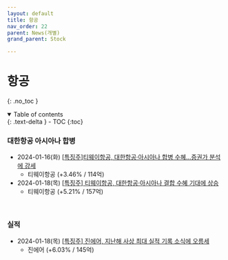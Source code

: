 ```yaml
---
layout: default
title: 항공
nav_order: 22
parent: News(개별)
grand_parent: Stock

---
```


# 항공

{: .no_toc }

<details open markdown="block">
  <summary>
    Table of contents
  </summary>
  {: .text-delta }
- TOC
{:toc}
</details>

<!------------------------------------ STEP ------------------------------------>



### 대한항공 아시아나 합병

* 2024-01-16(화) [[특징주\]티웨이항공, 대한항공·아시아나 합병 수혜…증권가 분석에 강세](http://www.edaily.co.kr/news/newspath.asp?newsid=01823686638758376)
  * 티웨이항공 (+3.46% / 114억)
* 2024-01-18(목) [[특징주\] 티웨이항공, 대한항공·아시아나 결합 수혜 기대에 상승](https://www.yna.co.kr/view/AKR20240118037300002?input=1195m)
  * 티웨이항공 (+5.21% / 157억)




<br>

### 실적

* 2024-01-18(목) [[특징주\] 진에어, 지난해 사상 최대 실적 기록 소식에 오름세](https://www.etoday.co.kr/news/view/2322422)
  * 진에어 (+6.03% / 145억)
